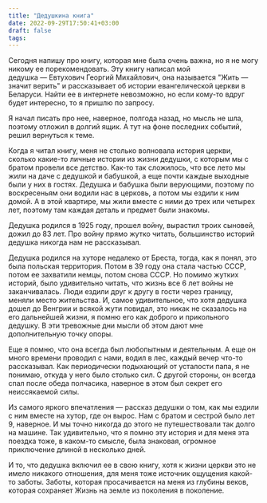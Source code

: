 ```yaml
---
title: "Дедушкина книга"
date: 2022-09-29T17:50:41+03:00
draft: false
tags:
---
```


Сегодня напишу про книгу, которая мне была очень важна, но я не могу никому ее порекомендовать. Эту книгу написал мой дедушка — Евтухович Георгий Михайлович, она называется "Жить — значит верить" и рассказывает об истории евангелической церкви в Беларуси. Найти ее в интернете невозможно, но если кому-то вдруг будет интересно, то я пришлю по запросу.

<!--more-->

Я начал писать про нее, наверное, полгода назад, но мысль не шла, поэтому отложил в долгий ящик. А тут на фоне последних событий, решил вернуться к теме.

Когда я читал книгу, меня не столько волновала история церкви, сколько какие-то личные истории из жизни дедушки, с которым мы с братом провели все детство. Как-то так сложилось, что все лето мы жили на даче с дедушкой и бабушкой, а еще почти каждые выходные были у них в гостях. Дедушка и бабушка были верующими, поэтому по воскресеньям они водили нас в церковь, а потом мы ездили к ним домой. А в этой квартире, мы жили вместе с ними до трех или четырех лет, поэтому там каждая деталь и предмет были знакомы.


Дедушка родился в 1925 году, прошел войну, вырастил троих сыновей, дожил до 83 лет. Про войну прямо жутко читать, большинство историй дедушка никогда нам не рассказывал.

Дедушка родился на хуторе недалеко от Бреста, тогда, как я понял, это была польская территория. Потом в 39 году она стала частью СССР, потом ее захватили немцы, потом снова СССР. Но помимо жутких историй, было удивительно читать, что жизнь все 6 лет войны не заканчивалась. Люди ездили друг к другу в гости через границу, меняли место жительства. И, самое удивительное, что хотя дедушка дошел до Венгрии и всякой жути повидал, это никак не сказалось на его дальнейшей жизни, я помню его как доброго и прикольного дедушку. В эти тревожные дни мысли об этом дают мне дополнительную точку опоры.

Еще я помню, что она всегда был любопытным и деятельным. А еще он много времени проводил с нами, водил в лес, каждый вечер что-то рассказывал. Как периодически подыхающий от усталости папа, я не понимаю, откуда у него было столько сил. С другой стороны, он всегда спал после обеда полчасика, наверное в этом был секрет его неиссякаемой силы.

Из самого яркого впечатления — рассказ дедушки о том, как мы ездили с ним вместе на хутор, где он вырос. Нам с братом и сестрой было лет 9, наверное. И мы точно никогда до этого не путешествовали так долго на машине. Так удивительно, что я помню эту история и для меня эта поездка тоже, в каком-то смысле, была знаковая, огромное приключение длиной в несколько дней.

И то, что дедушка включил ее в свою книгу, хотя к жизни церкви это не имело никакого отношения, для меня тоже источник ощущения какой-то заботы. Заботы, которая просачивается на меня из глубины веков, которая сохраняет Жизнь на земле из поколения в поколение.
